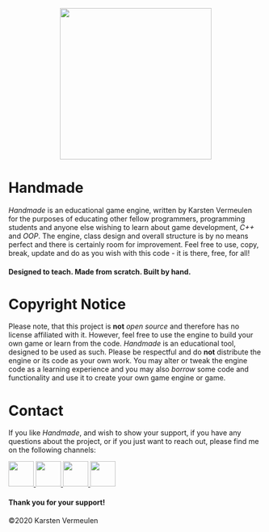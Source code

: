 <p align="center">
  <img width="300" height="300" src="http://www.karstenvermeulen.com/images/projects/handmade.png">
</p>

# Handmade

_Handmade_ is an educational game engine, written by Karsten Vermeulen for the purposes of educating other fellow programmers, programming students and anyone else wishing to learn about game development, _C++_ and _OOP_. The engine, class design and overall structure is by no means perfect and there is certainly room for improvement. Feel free to use, copy, break, update and do as you wish with this code - it is there, free, for all!
                                                                                              
#### Designed to teach. Made from scratch. Built by hand. 

# Copyright Notice

Please note, that this project is __not__ _open source_ and therefore has no license affiliated with it. However, feel free to use the engine to build your own game or learn from the code. _Handmade_ is an educational tool, designed to be used as such. Please be respectful and do __not__ distribute the engine or its code as your own work. You may alter or tweak the engine code as a learning experience and you may also _borrow_ some code and functionality and use it to create your own game engine or game.

# Contact

If you like _Handmade_, and wish to show your support, if you have any questions about the project, or if you just want to reach out, please find me on the following channels: 

<a href="http://www.karstenvermeulen.com"> <img width="50" height="50" src="http://www.karstenvermeulen.com/images/main/logo.png"> </img> </a> <a href="https://www.facebook.com/KarstensCorner"> <img width="50" height="50" src="http://www.karstenvermeulen.com/images/link-buttons/facebook.png"> </img> </a> <a href="https://twitter.com/KarstensCorner"> <img width="50" height="50" src="http://www.karstenvermeulen.com/images/link-buttons/twitter.png"> </img> </a> <a href="https://uk.linkedin.com/in/karstenvermeulen"> <img width="50" height="50" src="http://www.karstenvermeulen.com/images/link-buttons/linkedin.png" class="linkButton"> </img> </a>                                         

#### Thank you for your support!

©2020 Karsten Vermeulen
